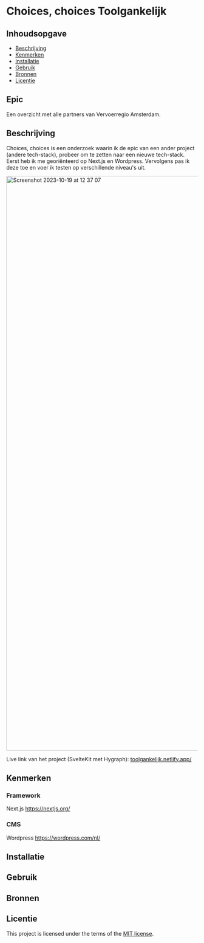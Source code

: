 # Choices, choices Toolgankelijk
<!-- Geef je project een titel en schrijf in één zin wat het is -->

## Inhoudsopgave

  * [Beschrijving](#beschrijving)
  * [Kenmerken](#kenmerken)
  * [Installatie](#installatie)
  * [Gebruik](#gebruik)
  * [Bronnen](#bronnen)
  * [Licentie](#licentie)

## Epic

Een overzicht met alle partners van Vervoerregio Amsterdam.

## Beschrijving
<!-- In de Beschrijving staat hoe je project er uit ziet, hoe het werkt en wat je er mee kan. -->
Choices, choices is een onderzoek waarin ik de epic van een ander project (andere tech-stack), probeer om te zetten naar een nieuwe tech-stack. Eerst heb ik me georiënteerd op Next.js en Wordpress. Vervolgens pas ik deze toe en voer ik testen op verschillende niveau's uit.
<!-- Voeg een mooie poster visual toe 📸 -->
<img width="1512" alt="Screenshot 2023-10-19 at 12 37 07" src="https://github.com/tom-2810/choices-choices-the-tech-stack/assets/112861614/b310c1ff-9b00-4c42-8326-a99157cc4dfe">

<!-- Voeg een link toe naar Github Pages 🌐-->
Live link van het project (SvelteKit met Hygraph):
[
toolgankelijk.netlify.app/](https://toolgankelijk.netlify.app/)


## Kenmerken
<!-- Bij Kenmerken staat welke technieken zijn gebruikt en hoe. Wat is de HTML structuur? Wat zijn de belangrijkste dingen in CSS? Wat is er met Javascript gedaan en hoe? Misschien heb je een framwork of library gebruikt? -->
### Framework
Next.js
https://nextjs.org/

### CMS
Wordpress
https://wordpress.com/nl/

## Installatie

## Gebruik

## Bronnen

## Licentie

This project is licensed under the terms of the [MIT license](./LICENSE).
